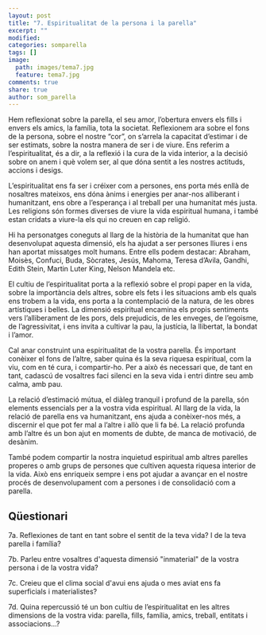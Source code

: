 ```yaml
---
layout: post
title: "7. Espiritualitat de la persona i la parella"
excerpt: ""
modified: 
categories: somparella
tags: []
image:
  path: images/tema7.jpg
  feature: tema7.jpg
comments: true
share: true
author: som_parella
---
```


Hem reflexionat sobre la parella, el seu amor, l’obertura envers els fills i envers els amics, la família, tota la societat. Reflexionem ara sobre el fons de la persona, sobre el nostre “cor”, on s’arrela la capacitat d’estimar i de ser estimats, sobre la nostra manera de ser i de viure. Ens referim a l’espiritualitat, és a dir, a la reflexió i la cura de la vida interior, a la decisió sobre on anem i què volem ser, al que dóna sentit a les nostres actituds, accions i desigs.
 
L’espiritualitat ens fa ser i créixer com a persones, ens porta més enllà de nosaltres mateixos, ens dóna ànims i energies per anar-nos alliberant i humanitzant, ens obre a l’esperança i al treball per una humanitat més justa. Les religions són formes diverses de viure la vida espiritual humana, i també estan cridats a viure-la els qui no creuen en cap religió.
 
Hi ha personatges coneguts al llarg de la història de la humanitat que han desenvolupat aquesta dimensió, els ha ajudat a ser persones lliures i ens han aportat missatges molt humans. Entre ells podem destacar: Abraham, Moisès, Confuci, Buda, Sòcrates, Jesús, Mahoma, Teresa d’Avila, Gandhi, Edith Stein, Martin Luter King, Nelson Mandela etc.
 
El cultiu de l’espiritualitat porta a la reflexió sobre el propi paper en la vida, sobre la importància dels altres, sobre els fets i les situacions amb els quals ens trobem a la vida, ens porta a la contemplació de la natura, de les obres artístiques i belles. La dimensió espiritual encamina els propis sentiments vers l’alliberament de les pors, dels prejudicis, de les enveges, de l’egoisme, de l’agressivitat, i ens invita a cultivar la pau, la justícia, la  llibertat, la bondat i l’amor.
 
Cal anar construint una espiritualitat de la vostra parella. És important conèixer el fons de l’altre, saber quina és la seva riquesa espiritual, com la viu, com en té cura, i compartir-ho. Per a això és necessari que, de tant en tant, cadascú de vosaltres faci silenci en la seva vida i entri dintre seu amb calma, amb pau.
 
La relació d’estimació mútua, el diàleg tranquil i profund de la parella, són elements essencials per a la vostra vida espiritual. Al llarg de la vida, la relació de parella ens va humanitzant, ens ajuda a conèixer-nos més, a discernir el que pot fer mal a l’altre i allò que li fa bé. La relació profunda amb l’altre és un bon ajut en moments de dubte, de manca de motivació, de desànim.
 
També podem compartir la nostra inquietud espiritual amb altres parelles properes o amb grups de persones que cultiven aquesta riquesa interior de la vida. Això ens enriqueix sempre i ens pot ajudar a avançar en el nostre procés de desenvolupament com a persones i de consolidació com a parella.

## Qüestionari

7a. Reflexiones de tant en tant sobre el sentit de la teva vida? I de la teva parella i família?

7b. Parleu entre vosaltres d'aquesta dimensió "inmaterial" de la vostra persona i de la vostra vida?

7c. Creieu que el clima social d'avui ens ajuda o mes aviat ens fa superficials i materialistes?

7d. Quina repercussió té un bon cultiu de l’espiritualitat en les altres dimensions de la vostra vida: 
          parella, fills, família, amics, treball, entitats i associacions...?